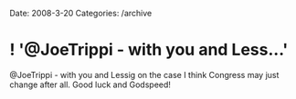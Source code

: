 Date: 2008-3-20
Categories: /archive

# ! '@JoeTrippi - with you and Less...'

@JoeTrippi - with you and Lessig on the case I think Congress may just change after all. Good luck and Godspeed!
